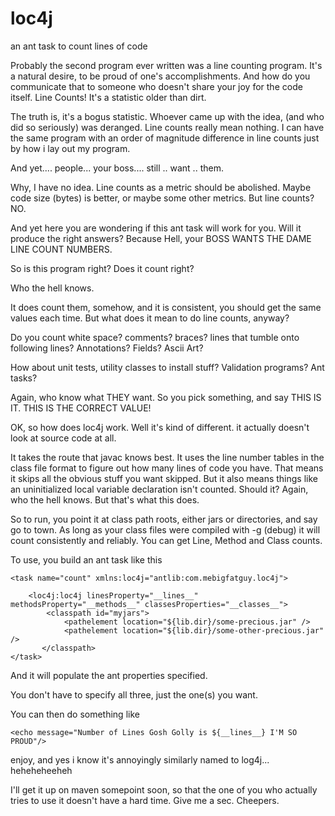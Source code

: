 # loc4j
an ant task to count lines of code

Probably the second program ever written was a line counting program. It's a natural desire, to be proud of one's accomplishments.
And how do you communicate that to someone who doesn't share your joy for the code itself. Line Counts! It's a statistic older
than dirt.

The truth is, it's a bogus statistic. Whoever came up with the idea, (and who did so seriously) was deranged. Line counts really
mean nothing. I can have the same program with an order of magnitude difference in line counts just by how i lay out my program.

And yet.... people... your boss.... still .. want .. them.

Why, I have no idea. Line counts as a metric should be abolished. Maybe code size (bytes) is better, or maybe some other metrics. But
line counts? NO.

And yet here you are wondering if this ant task will work for you. Will it produce the right answers? Because Hell, your BOSS WANTS THE DAME LINE COUNT NUMBERS.

So is this program right? Does it count right? 

Who the hell knows. 

It does count them, somehow, and it is consistent, you should get the same values each time. But what does it mean to do line counts, anyway?

Do you count white space? comments? braces? lines that tumble onto following lines? Annotations? Fields? Ascii Art? 

How about unit tests, utility classes to install stuff? Validation programs? Ant tasks?

Again, who know what THEY want. So you pick something, and say THIS IS IT. THIS IS THE CORRECT VALUE!


OK, so how does loc4j work. Well it's kind of different. it actually doesn't look at source code at all.

It takes the route that javac knows best. It uses the line number tables in the class file format to figure out how many 
lines of code you have. That means it skips all the obvious stuff you want skipped. But it also means things like an 
uninitialized local variable declaration isn't counted. Should it? Again, who the hell knows. But that's what this does.

So to run, you point it at class path roots, either jars or directories, and say go to town. As long as your class files 
were compiled with -g (debug) it will count consistently and reliably. You can get Line, Method and Class counts.

To use, you build an ant task like this

    <task name="count" xmlns:loc4j="antlib:com.mebigfatguy.loc4j">
    
        <loc4j:loc4j linesProperty="__lines__" methodsProperty="__methods__" classesProperties="__classes__">
			<classpath id="myjars">
				<pathelement location="${lib.dir}/some-precious.jar" />
				<pathelement location="${lib.dir}/some-other-precious.jar" />
           </classpath>
    </task>

And it will populate the ant properties specified.

You don't have to specify all three, just the one(s) you want.

You can then do something like

    <echo message="Number of Lines Gosh Golly is ${__lines__} I'M SO PROUD"/>

enjoy, and yes i know it's annoyingly similarly named to log4j... heheheheeheh

I'll get it up on maven somepoint soon, so that the one of you who actually tries to use it doesn't have a hard time.
Give me a sec. Cheepers.
